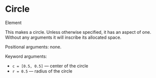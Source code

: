 # Circle

<span class="inherit">Element</span>

This makes a circle. Unless otherwise specified, it has an aspect of one. Without any arguments it will inscribe its allocated space.

Positional arguments: none.

Keyword arguments:
- `c = [0.5, 0.5]` — center of the circle
- `r = 0.5` — radius of the circle

